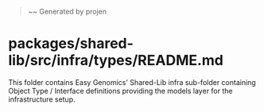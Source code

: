 > ~~ Generated by projen
# packages/shared-lib/src/infra/types/README.md
This folder contains Easy Genomics' Shared-Lib infra sub-folder containing Object Type / Interface definitions providing the models layer for the infrastructure setup.